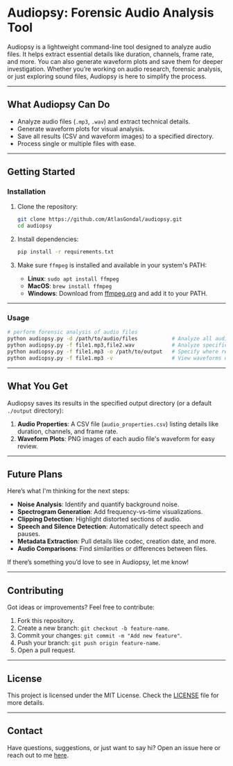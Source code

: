 # Audiopsy: Forensic Audio Analysis Tool

Audiopsy is a lightweight command-line tool designed to analyze audio files. It helps extract essential details like duration, channels, frame rate, and more. You can also generate waveform plots and save them for deeper investigation. Whether you’re working on audio research, forensic analysis, or just exploring sound files, Audiopsy is here to simplify the process.

---

## **What Audiopsy Can Do**

- Analyze audio files (`.mp3`, `.wav`) and extract technical details.
- Generate waveform plots for visual analysis.
- Save all results (CSV and waveform images) to a specified directory.
- Process single or multiple files with ease.

---

## **Getting Started**

### Installation

1. Clone the repository:
   ```bash
   git clone https://github.com/AtlasGondal/audiopsy.git
   cd audiopsy
   ```

2. Install dependencies:
   ```bash
   pip install -r requirements.txt
   ```

3. Make sure `ffmpeg` is installed and available in your system's PATH:
   - **Linux**: `sudo apt install ffmpeg`
   - **MacOS**: `brew install ffmpeg`
   - **Windows**: Download from [ffmpeg.org](https://ffmpeg.org/) and add it to your PATH.

---

### Usage

```bash
# perform forensic analysis of audio files
python audiopsy.py -d /path/to/audio/files           # Analyze all audio files in a directory
python audiopsy.py -f file1.mp3,file2.wav            # Analyze specific files
python audiopsy.py -f file1.mp3 -o /path/to/output   # Specify where results should be saved
python audiopsy.py -f file1.mp3 -v                   # View waveforms during analysis
```

---

## **What You Get**

Audiopsy saves its results in the specified output directory (or a default `./output` directory):
1. **Audio Properties**: A CSV file (`audio_properties.csv`) listing details like duration, channels, and frame rate.
2. **Waveform Plots**: PNG images of each audio file's waveform for easy review.

---

## **Future Plans**

Here’s what I'm thinking for the next steps:
- **Noise Analysis**: Identify and quantify background noise.
- **Spectrogram Generation**: Add frequency-vs-time visualizations.
- **Clipping Detection**: Highlight distorted sections of audio.
- **Speech and Silence Detection**: Automatically detect speech and pauses.
- **Metadata Extraction**: Pull details like codec, creation date, and more.
- **Audio Comparisons**: Find similarities or differences between files.

If there’s something you’d love to see in Audiopsy, let me know!

---

## **Contributing**

Got ideas or improvements? Feel free to contribute:
1. Fork this repository.
2. Create a new branch: `git checkout -b feature-name`.
3. Commit your changes: `git commit -m "Add new feature"`.
4. Push your branch: `git push origin feature-name`.
5. Open a pull request.

---

## **License**

This project is licensed under the MIT License. Check the [LICENSE](LICENSE) file for more details.

---

## **Contact**

Have questions, suggestions, or just want to say hi? Open an issue here or reach out to me [here](https://atlasgondal.com/contact-me/?utm_source=self&utm_medium=github&utm_campaign=audiopsy&utm_term=git-description). 
